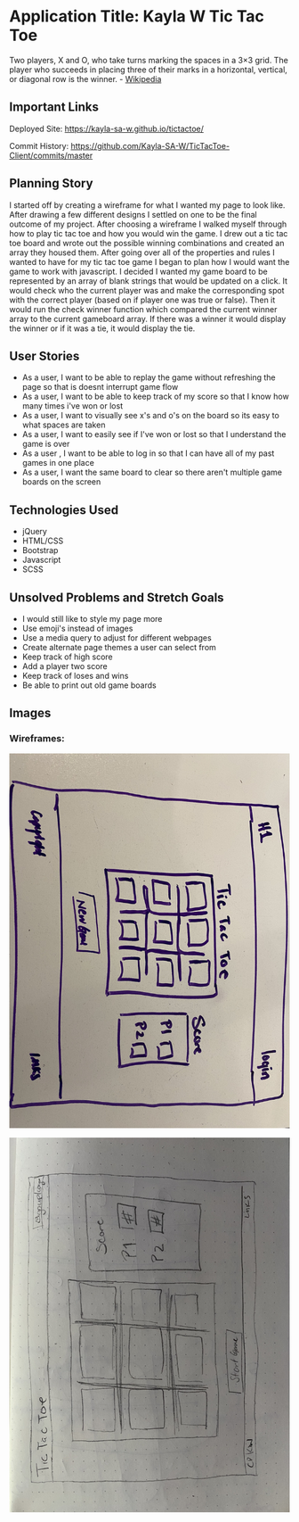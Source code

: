 # Application Title: Kayla W Tic Tac Toe

Two players, X and O, who take turns marking the spaces in a 3×3 grid. The player who succeeds in placing three of their marks in a horizontal, vertical, or diagonal row is the winner. - [Wikipedia](https://en.wikipedia.org/wiki/Tic-tac-toe)

## Important Links
Deployed Site: https://kayla-sa-w.github.io/tictactoe/

Commit History: https://github.com/Kayla-SA-W/TicTacToe-Client/commits/master

## Planning Story

I started off by creating a wireframe for what I wanted my page to look like. After drawing a few different
designs I settled on one to be the final outcome of my project.
After choosing a wireframe I walked myself through how to play tic tac toe and how you would win the game. I drew out a tic tac toe board and wrote out the possible winning combinations and created an array they housed them. After going over all of the properties and rules I wanted to have for my tic tac toe game I began to plan how I would want the game to work with javascript. I decided I wanted my game board to be represented by an array of blank strings that would be updated on a click. It would check who the current player was and make the corresponding spot with the correct player (based on if player one was true or false). Then it would run the check winner function which compared the current winner array to the current gameboard array. If there was a winner it would display the winner or if it was a tie, it would display the tie.


## User Stories
* As a user, I want to be able to replay the game without refreshing the page so that is doesnt interrupt game flow
* As a user, I want to be able to keep track of my score so that I know how many times i've won or lost
* As a user, I want to visually see x's and o's on the board so its easy to what spaces are taken
* As a user, I want to easily see if I've won or lost so that I understand the game is over
* As a user , I want to be able to log in so that I can have all of my past games in one place
* As a user, I want the same board to clear so there aren't multiple game boards on the screen

## Technologies Used
* jQuery
* HTML/CSS
* Bootstrap
* Javascript
* SCSS

## Unsolved Problems and Stretch Goals
* I would still like to style my page more
* Use emoji's instead of images
* Use a media query to adjust for different webpages
* Create alternate page themes a user can select from
* Keep track of high score
* Add a player two score
* Keep track of loses and wins
* Be able to print out old game boards


## Images
### Wireframes:
![wireframe image 1](./public/img/IMG_0422.jpeg)

![wireframe image 2](./public/img/IMG_0425.jpeg)
